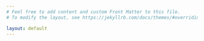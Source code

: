```yaml
---
# Feel free to add content and custom Front Matter to this file.
# To modify the layout, see https://jekyllrb.com/docs/themes/#overriding-theme-defaults

layout: default 
---
```


<meta http-equiv="refresh" content="time; URL={{ site.url }}/about.html" />

<!-- Hello! Please navigate to one of the tabs on the side. -->

<!-- Blog posts, when I have some, will appear below. -->
